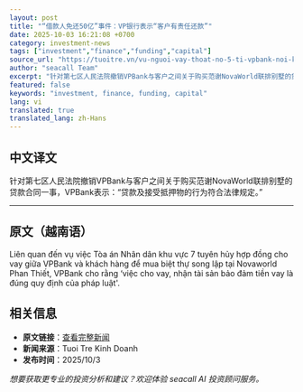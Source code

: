 ```yaml
---
layout: post
title: "“借款人免还50亿”事件：VP银行表示“客户有责任还款”"
date: 2025-10-03 16:21:08 +0700
category: investment-news
tags: ["investment","finance","funding","capital"]
source_url: "https://tuoitre.vn/vu-nguoi-vay-thoat-no-5-ti-vpbank-noi-khach-hang-co-trach-nhiem-tra-no-20251003164904732.htm"
author: "seacall Team"
excerpt: "针对第七区人民法院撤销VPBank与客户之间关于购买范谢NovaWorld联排别墅的贷款合同一事，VPBank表示：“贷款及接受抵押物的行为符合法律规定。”..."
featured: false
keywords: "investment, finance, funding, capital"
lang: vi
translated: true
translated_lang: zh-Hans
---
```


## 中文译文

针对第七区人民法院撤销VPBank与客户之间关于购买范谢NovaWorld联排别墅的贷款合同一事，VPBank表示：“贷款及接受抵押物的行为符合法律规定。”

---

## 原文（越南语）

Liên quan đến vụ việc Tòa án Nhân dân khu vực 7 tuyên hủy hợp đồng cho vay giữa VPBank và khách hàng để mua biệt thự song lập tại Novaworld Phan Thiết, VPBank cho rằng ‘việc cho vay, nhận tài sản bảo đảm tiền vay là đúng quy định của pháp luật'.

## 相关信息

- **原文链接**：[查看完整新闻](https://tuoitre.vn/vu-nguoi-vay-thoat-no-5-ti-vpbank-noi-khach-hang-co-trach-nhiem-tra-no-20251003164904732.htm)
- **新闻来源**：Tuoi Tre Kinh Doanh
- **发布时间**：2025/10/3

*想要获取更专业的投资分析和建议？欢迎体验 seacall AI 投资顾问服务。*